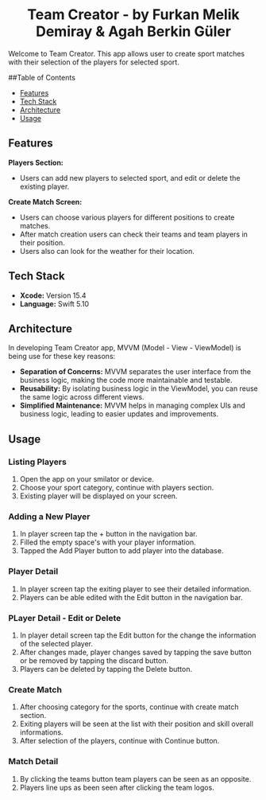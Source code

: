 <div  align="center">
<h1> Team Creator - by Furkan Melik Demiray & Agah Berkin Güler </h1>
</div>
 
Welcome to Team Creator. This app allows user to create sport matches with their selection of the players for selected sport.

##Table of Contents
- [Features](#features)
- [Tech Stack](#tech-stack)
- [Architecture](#architecture)
- [Usage](#usage)


## Features
 **Players Section:**
 - Users can add new players to selected sport, and edit or delete the existing player.
 
**Create Match Screen:**
- Users can choose various players for different positions to create matches.
- After match creation users can check their teams and team players in their position. 
- Users also can look for the weather for their location.

## Tech Stack
- **Xcode:** Version 15.4
- **Language:** Swift 5.10
 
 
## Architecture

In developing Team Creator app, MVVM (Model - View - ViewModel) is being use for these key reasons:

- **Separation of Concerns:**  MVVM separates the user interface from the business logic, making the code more maintainable and testable.
- **Reusability:** By isolating business logic in the ViewModel, you can reuse the same logic across different views.
- **Simplified Maintenance:** MVVM helps in managing complex UIs and business logic, leading to easier updates and improvements.


## Usage

### Listing Players
1. Open the app on your smilator or device.
2. Choose your sport category, continue with players section.
3. Existing player will be displayed on your screen. 

### Adding a New Player
1. In player screen tap the + button in the navigation bar.
2. Filled the empty space's with your player information.
3. Tapped the Add Player button to add player into the database.

### Player Detail
1. In player screen tap the exiting player to see their detailed information.
2. Players can be able edited with the Edit button in the navigation bar.

### PLayer Detail - Edit or Delete
1. In player detail screen tap the Edit button for the change the information of the selected player.
2. After changes made, player changes saved by tapping the save button or be removed by tapping the discard button.
3. Players can be deleted by tapping the Delete button.

### Create Match
1. After choosing category for the sports, continue with create match section.
2. Exiting players will be seen at the list with their position and skill overall informations.
3. After selection of the players, continue with Continue button.

### Match Detail
1. By clicking the teams button team players can be seen as an opposite.
2. Players line ups as been seen after clicking the team logos.
